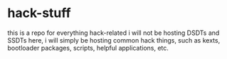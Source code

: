 # hack-stuff
this is a repo for everything hack-related
i will not be hosting DSDTs and SSDTs here, i will simply be hosting common hack things, such as kexts, bootloader packages, scripts, helpful applications, etc.
